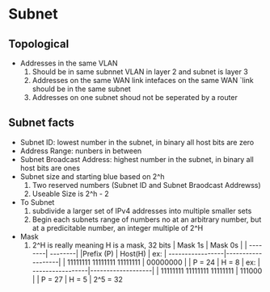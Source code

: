 # Subnet
## Topological
- Addresses in the same VLAN
    1. Should be in same subnnet VLAN in layer 2 and subnet is layer 3
    2. Addresses on the same WAN link intefaces on the same WAN `link should be in the same subnet 
    3. Addresses on one subnet shoud not be seperated by a router

## Subnet facts
- Subnet ID: lowest number in the subnet, in binary all host bits are zero
- Address Range: nunbers in between
- Subnet Broadcast Address: highest number in the subnet, in binary all host bits are ones
- Subnet size and starting blue based on 2^h
    1. Two reserved numbers (Subnet ID and Subnet Braodcast Addrewss) 
    2. Useable Size is 2^h - 2
- To Subnet
    1. subdivide a larger set of IPv4 addresses into multiple smaller sets
    2. Begin each subnets range of numbers no at an arbitrary number, but at a predicitable number, an integer multiple of 2^H
- Mask
    1. 2^H is really meaning H is a mask, 32 bits
    | Mask 1s | Mask 0s |
    | --------| --------|
    |Prefix (P) | Host(H) |
    ex: 
    | -----------------|-------------------|
    | 11111111 11111111 11111111 | 00000000 |
    | P = 24 | H = 8 | 
    ex: 
    | -----------------|-------------------|
    | 11111111 11111111 11111111 | 111000 |
    | P = 27 | H = 5 | 
    2^5 = 32


